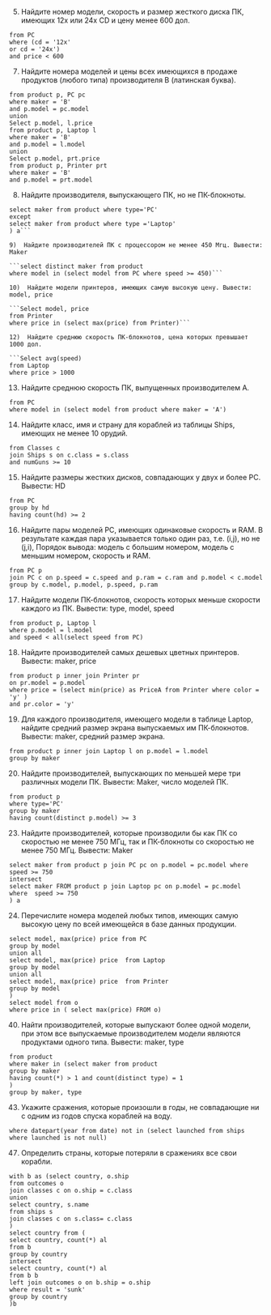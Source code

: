 5) Найдите номер модели, скорость и размер жесткого диска ПК, имеющих 12x или 24x CD и цену менее 600 дол.

```Select model,speed, hd
from PC
where (cd = '12x'
or cd = '24x')
and price < 600
```
7) Найдите номера моделей и цены всех имеющихся в продаже продуктов (любого типа) производителя B (латинская буква).

```Select p.model, pc.price
from product p, PC pc
where maker = 'B'
and p.model = pc.model
union 
Select p.model, l.price
from product p, Laptop l
where maker = 'B'
and p.model = l.model
union
Select p.model, prt.price
from product p, Printer prt
where maker = 'B'
and p.model = prt.model
```
8)  Найдите производителя, выпускающего ПК, но не ПК-блокноты. 

```select maker from (
select maker from product where type='PC'
except 
select maker from product where type ='Laptop'
) a```

9)  Найдите производителей ПК с процессором не менее 450 Мгц. Вывести: Maker 

```select distinct maker from product
where model in (select model from PC where speed >= 450)```

10)  Найдите модели принтеров, имеющих самую высокую цену. Вывести: model, price 

```Select model, price
from Printer
where price in (select max(price) from Printer)```

12)  Найдите среднюю скорость ПК-блокнотов, цена которых превышает 1000 дол. 

```Select avg(speed)
from Laptop
where price > 1000
```
13)  Найдите среднюю скорость ПК, выпущенных производителем A. 

```Select avg(speed) 
from PC
where model in (select model from product where maker = 'A')
```
14)  Найдите класс, имя и страну для кораблей из таблицы Ships, имеющих не менее 10 орудий. 

```select s.class, s.name, c.country
from Classes c
join Ships s on c.class = s.class
and numGuns >= 10
```
15)  Найдите размеры жестких дисков, совпадающих у двух и более PC. Вывести: HD 

```Select hd
from PC
group by hd
having count(hd) >= 2
```
16)  Найдите пары моделей PC, имеющих одинаковые скорость и RAM. В результате каждая пара указывается только один раз, т.е. (i,j), но не (j,i), Порядок вывода: модель с большим номером, модель с меньшим номером, скорость и RAM. 

```select c.model, p.model, p.speed, p.ram
from PC p
join PC c on p.speed = c.speed and p.ram = c.ram and p.model < c.model
group by c.model, p.model, p.speed, p.ram
```
17) Найдите модели ПК-блокнотов, скорость которых меньше скорости каждого из ПК.
Вывести: type, model, speed 

```select distinct p.type, p.model, l.speed
from product p, Laptop l
where p.model = l.model 
and speed < all(select speed from PC)
```
18)  Найдите производителей самых дешевых цветных принтеров. Вывести: maker, price 

```select distinct maker, pr.price
from product p inner join Printer pr
on pr.model = p.model
where price = (select min(price) as PriceA from Printer where color = 'y' )
and pr.color = 'y'
```
19) Для каждого производителя, имеющего модели в таблице Laptop, найдите средний размер экрана выпускаемых им ПК-блокнотов.
Вывести: maker, средний размер экрана. 

```select maker, avg(l.screen)
from product p inner join Laptop l on p.model = l.model
group by maker
```
20) Найдите производителей, выпускающих по меньшей мере три различных модели ПК. Вывести: Maker, число моделей ПК. 

```select p.maker, count(distinct p.model) Count_Model
from product p
where type='PC'
group by maker
having count(distinct p.model) >= 3
```
23) Найдите производителей, которые производили бы как ПК
со скоростью не менее 750 МГц, так и ПК-блокноты со скоростью не менее 750 МГц.
Вывести: Maker 

```select maker from (
select maker from product p join PC pc on p.model = pc.model where speed >= 750
intersect
select maker FROM product p join Laptop pc on p.model = pc.model  where  speed >= 750
) a
```
24) Перечислите номера моделей любых типов, имеющих самую высокую цену по всей имеющейся в базе данных продукции. 

```with o as (
select model, max(price) price from PC 
group by model
union all
select model, max(price) price  from Laptop 
group by model
union all
select model, max(price) price  from Printer 
group by model
)
select model from o
where price in ( select max(price) FROM o)
```
40) Найти производителей, которые выпускают более одной модели, при этом все выпускаемые производителем модели являются продуктами одного типа.
Вывести: maker, type 

```select maker, type
from product
where maker in (select maker from product
group by maker
having count(*) > 1 and count(distinct type) = 1
)
group by maker, type
```
43) Укажите сражения, которые произошли в годы, не совпадающие ни с одним из годов спуска кораблей на воду. 

```select name from battles
where datepart(year from date) not in (select launched from ships where launched is not null)
```
47) Определить страны, которые потеряли в сражениях все свои корабли.
```
with b as (select country, o.ship
from outcomes o
join classes c on o.ship = c.class
union 
select country, s.name
from ships s
join classes c on s.class= c.class
)
select country from (
select country, count(*) al
from b
group by country
intersect
select country, count(*) al
from b b
left join outcomes o on b.ship = o.ship
where result = 'sunk'
group by country
)b
```